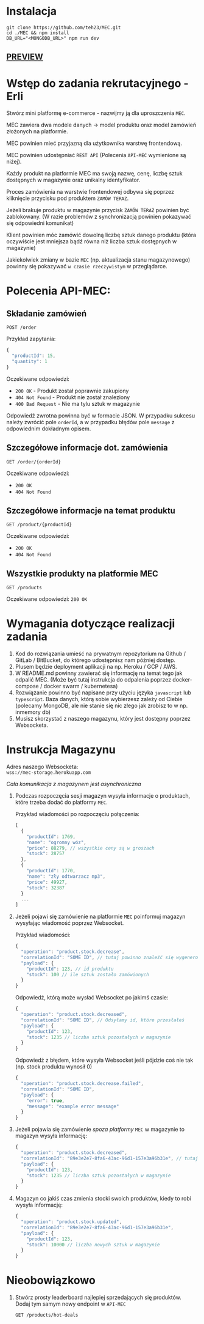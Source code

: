 # Instalacja

```
git clone https://github.com/teh23/MEC.git
cd ./MEC && npm install
DB_URL="<MONGODB_URL>" npm run dev
```

## <a href="https://powerful-eyrie-28917.herokuapp.com/">PREVIEW</a>

# Wstęp do zadania rekrutacyjnego - Erli

Stwórz mini platformę e-commerce - nazwijmy ją dla uproszczenia `MEC`.

MEC zawiera dwa modele danych -> model produktu oraz model zamówień złożonych na platformie.

MEC powinien mieć przyjazną dla użytkownika warstwę frontendową.

MEC powinien udostępniać `REST API` (Polecenia `API-MEC` wymienione są niżej).

Każdy produkt na platformie MEC ma swoją nazwę, cenę, liczbę sztuk dostępnych w magazynie oraz unikalny identyfikator.

Proces zamówienia na warstwie frontendowej odbywa się poprzez kliknięcie przycisku pod produktem `ZAMÓW TERAZ`.

Jeżeli brakuje produktu w magazynie przycisk `ZAMÓW TERAZ` powinien być zablokowany. (W razie problemów z synchronizacją powinien pokazywać się odpowiedni komunikat)

Klient powinien móc zamówić dowolną liczbę sztuk danego produktu (która oczywiście jest mniejsza bądź równa niż liczba sztuk dostępnych w magazynie)

Jakiekolwiek zmiany w bazie `MEC` (np. aktualizacja stanu magazynowego) powinny się pokazywać `w czasie rzeczywistym` w przeglądarce.

# Polecenia API-MEC:

## Składanie zamówień

```http
POST /order
```

Przykład zapytania:

```js
{
  "productId": 15,
  "quantity": 1
}
```

Oczekiwane odpowiedzi:

-   `200 OK` - Produkt został poprawnie zakupiony
-   `404 Not Found` - Produkt nie został znaleziony
-   `400 Bad Request` - Nie ma tylu sztuk w magazynie

Odpowiedź zwrotna powinna być w formacie JSON. W przypadku sukcesu należy zwrócić pole `orderId`, a w przypadku błędów pole `message` z odpowiednim dokładnym opisem.

## Szczegółowe informacje dot. zamówienia

```http
GET /order/{orderId}
```

Oczekiwane odpowiedzi:

-   `200 OK`
-   `404 Not Found`

## Szczegółowe informacje na temat produktu

```http
GET /product/{productId}
```

Oczekiwane odpowiedzi:

-   `200 OK`
-   `404 Not Found`

## Wszystkie produkty na platformie MEC

```http
GET /products
```

Oczekiwane odpowiedzi:
`200 OK`

# Wymagania dotyczące realizacji zadania

1. Kod do rozwiązania umieść na prywatnym repozytorium na Github / GitLab / BitBucket, do którego udostępnisz nam później dostęp.
2. Plusem będzie deployment aplikacji na np. Heroku / GCP / AWS.
3. W README.md powinny zawierać się informację na temat tego jak odpalić MEC. (Może być tutaj instrukcja do odpalenia poprzez docker-compose / docker swarm / kubernetesa)
4. Rozwiązanie powinno być napisane przy użyciu języka `javascript` lub `typescript`. Baza danych, którą sobie wybierzesz zależy od Ciebie (polecamy MongoDB, ale nie stanie się nic złego jak zrobisz to w np. inmemory db)
5. Musisz skorzystać z naszego magazynu, który jest dostępny poprzez Websocketa.

# Instrukcja Magazynu

Adres naszego Websocketa:<br />
`wss://mec-storage.herokuapp.com`

_Cała komunikacja z magazynem jest asynchroniczna_

1. Podczas rozpoczęcia sesji magazyn wysyła informacje o produktach, które trzeba dodać do platformy `MEC`.

    Przykład wiadomości po rozpoczęciu połączenia:

    ```js
    [
      {
        "productId": 1769,
        "name": "ogromny wóz",
        "price": 88279, // wszystkie ceny są w groszach
        "stock": 28757
      },
      {
        "productId": 1770,
        "name": "zły odtwarzacz mp3",
        "price": 49927,
        "stock": 32387
      }
      ...
    ]
    ```

2. Jeżeli pojawi się zamówienie na platformie `MEC` poinformuj magazyn wysyłając wiadomość poprzez Websocket.

    Przykład wiadomości:

    ```js
    {
      "operation": "product.stock.decrease",
      "correlationId": "SOME ID", // tutaj powinno znaleźć się wygenerowane przez Ciebie unikalne id
      "payload": {
        "productId": 123, // id produktu
        "stock": 100 // ile sztuk zostało zamówionych
      }
    }
    ```

    Odpowiedź, którą może wysłać Websocket po jakimś czasie:

    ```js
    {
      "operation": "product.stock.decreased",
      "correlationId": "SOME ID", // Odsyłamy id, które przesłałeś
      "payload": {
        "productId": 123,
        "stock": 1235 // liczba sztuk pozostałych w magazynie
      }
    }
    ```

    Odpowiedź z błędem, które wysyła Websocket jeśli pójdzie coś nie tak (np. stock produktu wynosił 0)

    ```js
    {
      "operation": "product.stock.decrease.failed",
      "correlationId": "SOME ID",
      "payload": {
        "error": true,
        "message": "example error message"
      }
    }
    ```

3. Jeżeli pojawia się zamówienie _spoza platformy_ `MEC` w magazynie to magazyn wysyła informację:

    ```js
    {
      "operation": "product.stock.decreased",
      "correlationId": "89e3e2e7-8fa6-43ac-96d1-157e3a96b31e", // tutaj jest losowy UUID
      "payload": {
        "productId": 123,
        "stock": 1235 // liczba sztuk pozostałych w magazynie
      }
    }
    ```

4. Magazyn co jakiś czas zmienia stocki swoich produktów, kiedy to robi wysyła informację:
    ```js
    {
      "operation": "product.stock.updated",
      "correlationId": "89e3e2e7-8fa6-43ac-96d1-157e3a96b31e",
      "payload": {
        "productId": 123,
        "stock": 10000 // liczba nowych sztuk w magazynie
      }
    }
    ```

# Nieobowiązkowo

1. Stwórz prosty leaderboard najlepiej sprzedających się produktów. <br/>Dodaj tym samym nowy endpoint w `API-MEC`

    ```http
    GET /products/hot-deals
    ```
